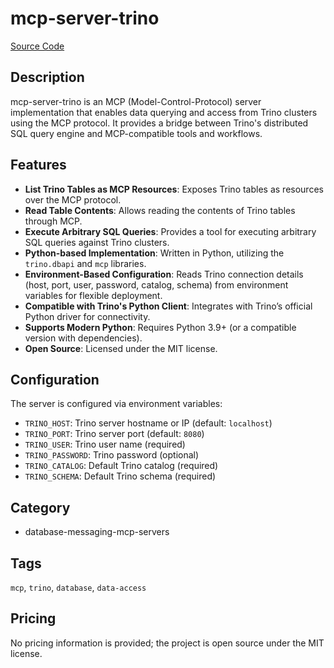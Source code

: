 # mcp-server-trino

[Source Code](https://github.com/Dataring-engineering/mcp-server-trino)

## Description
mcp-server-trino is an MCP (Model-Control-Protocol) server implementation that enables data querying and access from Trino clusters using the MCP protocol. It provides a bridge between Trino's distributed SQL query engine and MCP-compatible tools and workflows.

## Features
- **List Trino Tables as MCP Resources**: Exposes Trino tables as resources over the MCP protocol.
- **Read Table Contents**: Allows reading the contents of Trino tables through MCP.
- **Execute Arbitrary SQL Queries**: Provides a tool for executing arbitrary SQL queries against Trino clusters.
- **Python-based Implementation**: Written in Python, utilizing the `trino.dbapi` and `mcp` libraries.
- **Environment-Based Configuration**: Reads Trino connection details (host, port, user, password, catalog, schema) from environment variables for flexible deployment.
- **Compatible with Trino's Python Client**: Integrates with Trino’s official Python driver for connectivity.
- **Supports Modern Python**: Requires Python 3.9+ (or a compatible version with dependencies).
- **Open Source**: Licensed under the MIT license.

## Configuration
The server is configured via environment variables:
- `TRINO_HOST`: Trino server hostname or IP (default: `localhost`)
- `TRINO_PORT`: Trino server port (default: `8080`)
- `TRINO_USER`: Trino user name (required)
- `TRINO_PASSWORD`: Trino password (optional)
- `TRINO_CATALOG`: Default Trino catalog (required)
- `TRINO_SCHEMA`: Default Trino schema (required)

## Category
- database-messaging-mcp-servers

## Tags
`mcp`, `trino`, `database`, `data-access`

## Pricing
No pricing information is provided; the project is open source under the MIT license.